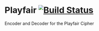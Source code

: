 # Playfair [![Build Status](https://travis-ci.org/PenguinRage/Playfair.svg?branch=master)](https://travis-ci.org/PenguinRage/Playfair)
Encoder and Decoder for the Playfair Cipher
